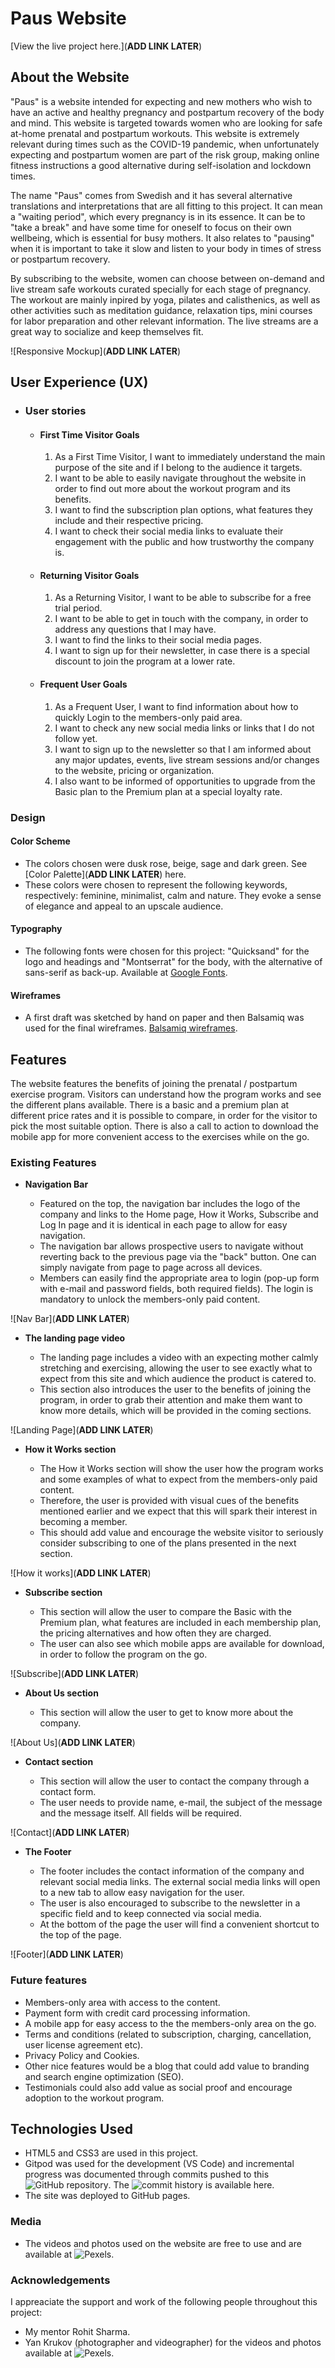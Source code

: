 # Paus Website

[View the live project here.](**ADD LINK LATER**)

## About the Website

"Paus" is a website intended for expecting and new mothers who wish to have an active and healthy pregnancy and postpartum recovery of the body and mind. This website is targeted towards women who are looking for safe at-home prenatal and postpartum workouts. This website is extremely relevant during times such as the COVID-19 pandemic, when unfortunately expecting and postpartum women are part of the risk group, making online fitness instructions a good alternative during self-isolation and lockdown times. 

The name "Paus" comes from Swedish and it has several alternative translations and interpretations that are all fitting to this project. It can mean a "waiting period", which every pregnancy is in its essence. It can be to "take a break" and have some time for oneself to focus on their own wellbeing, which is essential for busy mothers. It also relates to "pausing" when it is important to take it slow and listen to your body in times of stress or postpartum recovery.

By subscribing to the website, women can choose between on-demand and live stream safe workouts curated specially for each stage of pregnancy. The workout are mainly inpired by yoga, pilates and calisthenics, as well as other activities such as meditation guidance, relaxation tips, mini courses for labor preparation and other relevant information. The live streams are a great way to socialize and keep themselves fit.

![Responsive Mockup](**ADD LINK LATER**)


## User Experience (UX)

-   ### User stories

    -   #### First Time Visitor Goals

        1. As a First Time Visitor, I want to immediately understand the main purpose of the site and if I belong to the audience it targets.
        2. I want to be able to easily navigate throughout the website in order to find out more about the workout program and its benefits.
        3. I want to find the subscription plan options, what features they include and their respective pricing. 
        4. I want to check their social media links to evaluate their engagement with the public and how trustworthy the company is.

    -   #### Returning Visitor Goals

        1. As a Returning Visitor, I want to be able to subscribe for a free trial period.
        2. I want to be able to get in touch with the company, in order to address any questions that I may have.
        3. I want to find the links to their social media pages.
        4. I want to sign up for their newsletter, in case there is a special discount to join the program at a lower rate.

    -   #### Frequent User Goals
        1. As a Frequent User, I want to find information about how to quickly Login to the members-only paid area.
        2. I want to check any new social media links or links that I do not follow yet.
        3. I want to sign up to the newsletter so that I am informed about any major updates, events, live stream sessions and/or changes to the website, pricing or organization.
        4. I also want to be informed of opportunities to upgrade from the Basic plan to the Premium plan at a special loyalty rate.

### Design

#### Color Scheme

- The colors chosen were dusk rose, beige, sage and dark green. See [Color Palette](**ADD LINK LATER**) here.
- These colors were chosen to represent the following keywords, respectively: feminine, minimalist, calm and nature. They evoke a sense of elegance and appeal to an upscale audience.

#### Typography

- The following fonts were chosen for this project: "Quicksand" for the logo and headings and "Montserrat" for the body, with the alternative of sans-serif as back-up. Available at [Google Fonts](https://fonts.google.com/specimen/Quicksand?query=Quicksand#standard-styles).

#### Wireframes

- A first draft was sketched by hand on paper and then Balsamiq was used for the final wireframes.
[Balsamiq wireframes](https://raw.githubusercontent.com/adrinecl/milestone-project1/master/docs/wireframes/paus-wireframe.png).


## Features 

The website features the benefits of joining the prenatal / postpartum exercise program. Visitors can understand how the program works and see the different plans available. There is a basic and a premium plan at different price rates and it is possible to compare, in order for the visitor to pick the most suitable option. There is also a call to action to download the mobile app for more convenient access to the exercises while on the go. 

### Existing Features

- __Navigation Bar__

  - Featured on the top, the navigation bar includes the logo of the company and links to the Home page, How it Works, Subscribe and Log In page and it is identical in each page to allow for easy navigation.
  - The navigation bar allows prospective users to navigate without reverting back to the previous page via the "back" button. One can simply navigate from page to page across all devices.
  - Members can easily find the appropriate area to login (pop-up form with e-mail and password fields, both required fields). The login is mandatory to unlock the members-only paid content. 

![Nav Bar](**ADD LINK LATER**)

- __The landing page video__

  - The landing page includes a video with an expecting mother calmly stretching and exercising, allowing the user to see exactly what to expect from this site and which audience the product is catered to. 
  - This section also introduces the user to the benefits of joining the program, in order to grab their attention and make them want to know more details, which will be provided in the coming sections.

![Landing Page](**ADD LINK LATER**)

- __How it Works section__

  - The How it Works section will show the user how the program works and some examples of what to expect from the members-only paid content. 
  - Therefore, the user is provided with visual cues of the benefits mentioned earlier and we expect that this will spark their interest in becoming a member.
  - This should add value and encourage the website visitor to seriously consider subscribing to one of the plans presented in the next section. 

![How it works](**ADD LINK LATER**)

- __Subscribe section__

  - This section will allow the user to compare the Basic with the Premium plan, what features are included in each membership plan, the pricing alternatives and how often they are charged. 
  - The user can also see which mobile apps are available for download, in order to follow the program on the go.

![Subscribe](**ADD LINK LATER**)

- __About Us section__

  - This section will allow the user to get to know more about the company.

![About Us](**ADD LINK LATER**)

- __Contact section__

  - This section will allow the user to contact the company through a contact form.
  - The user needs to provide name, e-mail, the subject of the message and the message itself. All fields will be required. 

![Contact](**ADD LINK LATER**)

- __The Footer__ 

  - The footer includes the contact information of the company and relevant social media links. The external social media links will open to a new tab to allow easy navigation for the user. 
  - The user is also encouraged to subscribe to the newsletter in a specific field and to keep connected via social media.
  - At the bottom of the page the user will find a convenient shortcut to the top of the page.

![Footer](**ADD LINK LATER**)

### Future features

- Members-only area with access to the content.
- Payment form with credit card processing information.
- A mobile app for easy access to the the members-only area on the go.
- Terms and conditions (related to subscription, charging, cancellation, user license agreement etc).
- Privacy Policy and Cookies.
- Other nice features would be a blog that could add value to branding and search engine optimization (SEO).
- Testimonials could also add value as social proof and encourage adoption to the workout program.


## Technologies Used

- HTML5 and CSS3 are used in this project.
- Gitpod was used for the development (VS Code) and incremental progress was documented through commits pushed to this ![GitHub repository](https://github.com/adrinecl/milestone-project1). The ![commit history](https://github.com/adrinecl/milestone-project1/commits/master) is available here.
- The site was deployed to GitHub pages.



### Media

- The videos and photos used on the website are free to use and are available at ![Pexels](https://www.pexels.com).

### Acknowledgements

I appreaciate the support and work of the following people throughout this project:

- My mentor Rohit Sharma.
- Yan Krukov (photographer and videographer) for the videos and photos available at ![Pexels](https://www.pexels.com).
